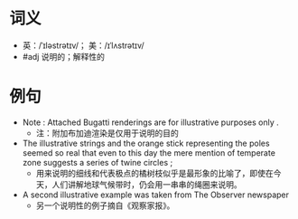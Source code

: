 # 词义
- 英：/ˈɪləstrətɪv/； 美：/ɪˈlʌstrətɪv/
- #adj 说明的；解释性的
# 例句
- Note : Attached Bugatti renderings are for illustrative purposes only .
	- 注：附加布加迪渲染是仅用于说明的目的
- The illustrative strings and the orange stick representing the poles seemed so real that even to this day the mere mention of temperate zone suggests a series of twine circles ;
	- 用来说明的细线和代表极点的橘树枝似乎是最形象的比喻了，即使在今天，人们讲解地球气候带时，仍会用一串串的绳圈来说明。
- A second illustrative example was taken from The Observer newspaper
	- 另一个说明性的例子摘自《观察家报》。
